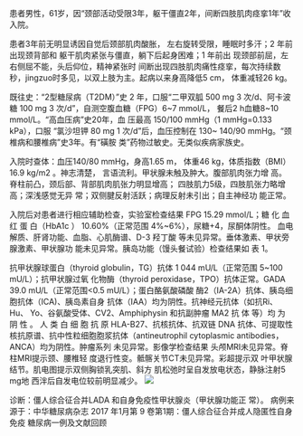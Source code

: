 患者男性，61岁，因“颈部活动受限3年，躯干僵直2年，间断四肢肌肉痉挛1年”收入院。

患者3年前无明显诱因自觉后颈部肌肉酸胀， 左右旋转受限，睡眠时多汗；2 年前出现颈背部和 躯干肌肉紧张与僵直，躺下后起身困难；1 年前出 现颈部前屈，左右侧屈不能，头后仰位，精神紧张时 间断出现四肢肌肉痛性痉挛，每次持续数秒，jingzuo时多见，以双上肢为主。起病以来身高降低5 cm， 体重减轻26 kg。

既往史：“2型糖尿病（T2DM）”史 2 年，口服“二甲双胍 500 mg 3 次/d、阿卡波糖 100 mg 3 次/d”，自测空腹血糖（FPG）6~7 mmol/L， 餐后2 h血糖8~10 mmol/L。“高血压病”史20年，血 压最高 150/100 mmHg（1 mmHg=0.133 kPa），口服 “氯沙坦钾 80 mg 1 次/d”后，血压控制在 130~ 140/90 mmHg。“颈椎病和腰椎病”史3年。有“磺胺 类”药物过敏史。无类似疾病家族史。

 入院时查体：血压140/80 mmHg，身高1.65 m， 体重46 kg，体质指数（BMI）16.9 kg/m2 。神志清楚， 言语流利。甲状腺未触及肿大。腹部肌肉张力增 高。脊柱前凸，颈后部、背部肌肉肌张力明显增高； 四肢肌力5级，四肢肌张力略增高；深浅感觉无异 常；双侧腱反射活跃；病理反射未引出；自主神经功 能正常。 

入院后对患者进行相应辅助检查，实验室检查结果 FPG 15.29 mmol/L；糖 化 血 红 蛋 白（HbA1c ） 10.60%（正常范围 4%~6%），尿糖+4，尿酮体阴性。 血电解质、肝肾功能、血脂、心肌酶谱、D-3 羟丁酸 等未见异常。垂体激素、甲状旁腺激素、甲状腺功 能未见异常。胰岛功能（馒头餐试验）检查结果如 表 1。

抗甲状腺球蛋白（thyroid globulin，TG）抗体 1 044 mU/L（正常范围 5~100 mU/L）；抗甲状腺过氧 化物酶（thyroid peroxidase，TPO）抗体正常。GADA 39.0 mU/L（正常范围<0.5 mU/L）；蛋白酪氨酸磷酸 酶2（IA-2A）抗体、胰岛细胞抗体（ICA)、胰岛素自身 抗体（IAA）均为阴性。抗神经元抗体（如抗Ri、Hu、 Yo、谷氨酸受体、CV2、Amphiphysin 和抗副肿瘤 MA2 抗 体 等）均 为 阴 性 。 人 类 白 细 胞 抗 原 HLA-B27、抗核抗体、抗双链 DNA 抗体、可提取性核抗原谱、抗中性粒细胞胞浆抗体（antineutrophil cytoplasmic antibodies，ANCA）均为阴性。肿瘤系列 未见异常。影像学检查结果 头颅MRI未见异常。脊柱MRI提示颈、腰椎轻 度退行性变。骶髂关节CT未见异常。彩超提示双 叶甲状腺结节。肌电图提示双侧胸锁乳突肌、斜方 肌松弛时呈自发放电状态，静脉注射5 mg地 西泮后自发电位较前明显减少。
![](https://img1.dxycdn.com/2017/1106/137/3242584443153075141-8w.png)


诊断：僵人综合征合并LADA 和自身免疫性甲状腺炎（甲状腺功能正 常）。 病例来源于：中华糖尿病杂志 2017 年1月第 9 卷第1期：僵人综合征合并成人隐匿性自身免疫 糖尿病一例及文献回顾
